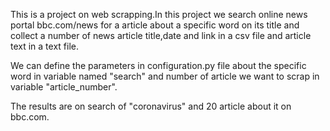 This is a project on web scrapping.In this project we search online news portal bbc.com/news for a article about a specific word on its title and collect a number of news article title,date and link in a csv file and article text in a text file.

We can define the parameters in configuration.py file about the specific word in variable named "search" and number of article we want to scrap in variable "article_number".

The results are on search of "coronavirus" and 20 article about it on bbc.com.
